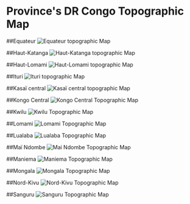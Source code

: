 # Province's DR Congo Topographic Map
 
 ##Equateur
![Equateur topographic Map](imgs/Equateur%20@mabilarene.jpg)

 ##Haut-Katanga
![Haut-Katanga topographic Map](imgs/haut-katanga%20@mabilarene.jpg)

##Haut-Lomami
![Haut-Lomami topographic Map](imgs/haut-lomami%20@mabilarene.jpg)

##Ituri
![Ituri topographic Map](imgs/ituri%20@mabilarene.jpg)

##Kasaï central
![Kasaï central topographic Map](imgs/kasai-central%20@mabilarene.jpg)

##Kongo Central
![Kongo Central Topographic Map](imgs/kongo-central%20@mabila.png)

##Kwilu
![Kwilu Topographic Map](imgs/kwilu%20@mabilarene.jpg)

##Lomami
![Lomami Topographic Map](imgs/lomami%20@mabilarene.jpg)

##Lualaba
![Lualaba Topographic Map](imgs/lualaba%20@mabilarene.jpg)

##Maï Ndombe
![Mai Ndombe Topographic Map](imgs/mai_ndombe%20@mabilarene.png)

##Maniema
![Maniema Topographic Map](imgs/Maniema%20@mabilarene.jpg)

##Mongala
![Mongala Topographic Map](imgs/mongala%20@mabilarene.jpg)

##Nord-Kivu
![Nord-Kivu Topographic Map](imgs/nord-Kivu%20@mabilarene.jpg)

##Sanguru
![Sanguru Topographic Map](imgs/sanguru%20@mabilarene.jpg)
